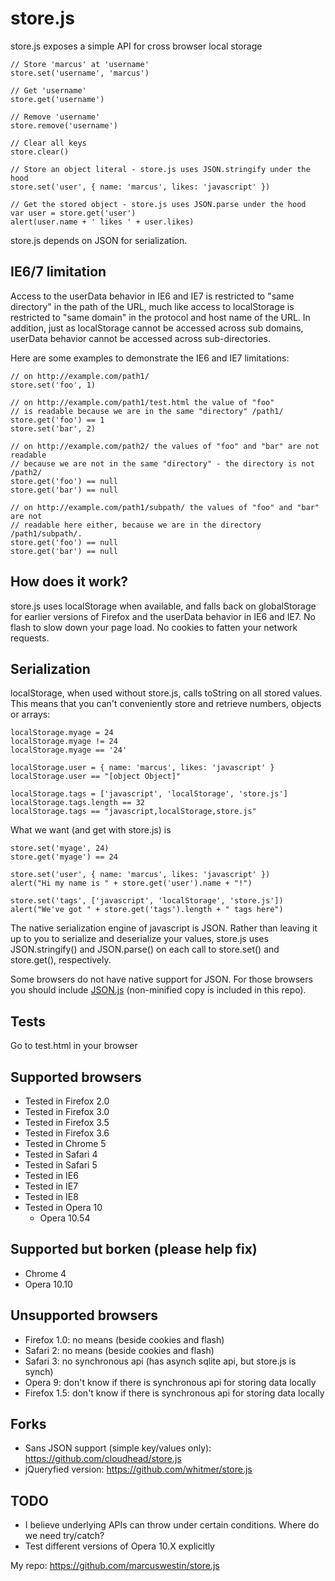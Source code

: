 store.js
========

store.js exposes a simple API for cross browser local storage

	// Store 'marcus' at 'username'
	store.set('username', 'marcus')
	
	// Get 'username'
	store.get('username')
	
	// Remove 'username'
	store.remove('username')
	
	// Clear all keys
	store.clear()
	
	// Store an object literal - store.js uses JSON.stringify under the hood
	store.set('user', { name: 'marcus', likes: 'javascript' })
	
	// Get the stored object - store.js uses JSON.parse under the hood
	var user = store.get('user')
	alert(user.name + ' likes ' + user.likes)

store.js depends on JSON for serialization.

IE6/7 limitation
----------------
Access to the userData behavior in IE6 and IE7 is restricted to "same directory" in the path of the URL, much like access to localStorage is restricted to "same domain" in the protocol and host name of the URL. In addition, just as localStorage cannot be accessed across sub domains, userData behavior cannot be accessed across sub-directories.

Here are some examples to demonstrate the IE6 and IE7 limitations:

	// on http://example.com/path1/
	store.set('foo', 1)
	
	// on http://example.com/path1/test.html the value of "foo"
	// is readable because we are in the same "directory" /path1/
	store.get('foo') == 1
	store.set('bar', 2)
	
	// on http://example.com/path2/ the values of "foo" and "bar" are not readable
	// because we are not in the same "directory" - the directory is not /path2/
	store.get('foo') == null
	store.get('bar') == null

	// on http://example.com/path1/subpath/ the values of "foo" and "bar" are not
	// readable here either, because we are in the directory /path1/subpath/.
	store.get('foo') == null
	store.get('bar') == null

How does it work?
------------------
store.js uses localStorage when available, and falls back on globalStorage for earlier versions of Firefox and the userData behavior in IE6 and IE7. No flash to slow down your page load. No cookies to fatten your network requests.

Serialization
-------------
localStorage, when used without store.js, calls toString on all stored values. This means that you can't conveniently store and retrieve numbers, objects or arrays:

	localStorage.myage = 24
	localStorage.myage != 24
	localStorage.myage == '24'
	
	localStorage.user = { name: 'marcus', likes: 'javascript' }
	localStorage.user == "[object Object]"
	
	localStorage.tags = ['javascript', 'localStorage', 'store.js']
	localStorage.tags.length == 32
	localStorage.tags == "javascript,localStorage,store.js"

What we want (and get with store.js) is

	store.set('myage', 24)
	store.get('myage') == 24
	
	store.set('user', { name: 'marcus', likes: 'javascript' })
	alert("Hi my name is " + store.get('user').name + "!")
	
	store.set('tags', ['javascript', 'localStorage', 'store.js'])
	alert("We've got " + store.get('tags').length + " tags here")

The native serialization engine of javascript is JSON. Rather than leaving it up to you to serialize and deserialize your values, store.js uses JSON.stringify() and JSON.parse() on each call to store.set() and store.get(), respectively.

Some browsers do not have native support for JSON. For those browsers you should include [JSON.js] (non-minified copy is included in this repo).

Tests
-----
Go to test.html in your browser

Supported browsers
------------------
 - Tested in Firefox 2.0
 - Tested in Firefox 3.0
 - Tested in Firefox 3.5
 - Tested in Firefox 3.6
 - Tested in Chrome 5
 - Tested in Safari 4
 - Tested in Safari 5
 - Tested in IE6
 - Tested in IE7
 - Tested in IE8
 - Tested in Opera 10
   - Opera 10.54

Supported but borken (please help fix)
--------------------------------------
 - Chrome 4
 - Opera 10.10

Unsupported browsers
-------------------
 - Firefox 1.0: no means (beside cookies and flash)
 - Safari 2: no means (beside cookies and flash)
 - Safari 3: no synchronous api (has asynch sqlite api, but store.js is synch)
 - Opera 9: don't know if there is synchronous api for storing data locally
 - Firefox 1.5: don't know if there is synchronous api for storing data locally

Forks
----
 - Sans JSON support (simple key/values only): https://github.com/cloudhead/store.js
 - jQueryfied version: https://github.com/whitmer/store.js 

TODO
----
 - I believe underlying APIs can throw under certain conditions. Where do we need try/catch?
 - Test different versions of Opera 10.X explicitly

My repo: https://github.com/marcuswestin/store.js


  [JSON.js]: http://www.json.org/json2.js
